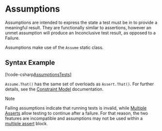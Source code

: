 # Assumptions

Assumptions are intended to express the state a test must be in to provide a meaningful result. They are functionally similar to assertions, however an unmet assumption will produce an Inconclusive test result, as opposed to a Failure.

Assumptions make use of the `Assume` static class.

## Syntax Example

[!code-csharp[AssumptionsTests](~/snippets/Snippets.NUnit/Assumptions.cs#TestThatUsesAssume)]

`Assume.That()` has the same set of overloads as `Assert.That()`. For further details, see the [Constraint Model](xref:constraintmodel) documentation.

> [!NOTE]
> Failing assumptions indicate that running tests is invalid,  while [Multiple Asserts](xref:multipleasserts) allow testing to continue after a failure. For that reason, the two features are incompatible and assumptions may not be used within a [multiple assert](xref:multipleasserts) block.
